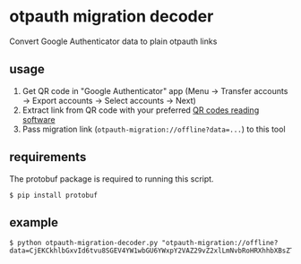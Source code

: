 # otpauth migration decoder

Convert Google Authenticator data to plain otpauth links


## usage

1. Get QR code in "Google Authenticator" app (Menu → Transfer accounts → Export accounts → Select accounts → Next)
1. Extract link from QR code with your preferred [QR codes reading software](https://play.google.com/store/search?q=qr%20code%20reader)
1. Pass migration link (`otpauth-migration://offline?data=...`) to this tool

## requirements

The protobuf package is required to running this script.

```.shell
$ pip install protobuf
```

## example

```
$ python otpauth-migration-decoder.py "otpauth-migration://offline?data=CjEKCkhlbGxvId6tvu8SGEV4YW1wbGU6YWxpY2VAZ29vZ2xlLmNvbRoHRXhhbXBsZTAC"
```
